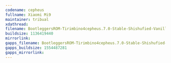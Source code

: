 ```yaml
---
codename: cepheus
fullname: Xiaomi Mi9
maintainer: tribual
xdathread:
filename: BootleggersROM-Tirimbino4cepheus.7.0-Stable-Shishufied-Vanilla-20230219-194538.zip
buildsize: 1136419440
mirrorlink:
gapps_filename: BootleggersROM-Tirimbino4cepheus.7.0-Stable-Shishufied-GApps-20230219-203939.zip
gapps_buildsize: 1554487281
gapps_mirrorlink:
---
```

